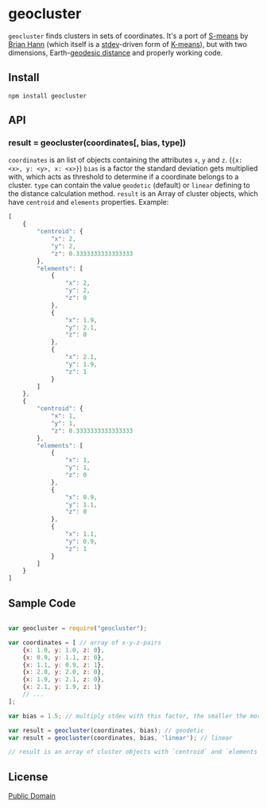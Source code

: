 # geocluster

`geocluster` finds clusters in sets of coordinates. It's a port of [S-means](https://www.npmjs.org/package/smeans) by [Brian Hann](https://www.npmjs.org/~c0bra) (which itself is a [stdev](http://en.wikipedia.org/wiki/Standard_deviation)-driven form of [K-means](http://en.wikipedia.org/wiki/K-means)), but with two dimensions, Earth-[geodesic distance](http://en.wikipedia.org/wiki/Geodesics_on_an_ellipsoid) and properly working code.

## Install

```
npm install geocluster
```

## API

### result = geocluster(coordinates[, bias, type])

`coordinates` is an list of objects containing the attributes `x`, `y` and `z`. (`{x: <x>, y: <y>, x: <x>}`)
`bias` is a factor the standard deviation gets multiplied with, which acts as threshold to determine if a coordinate belongs to a cluster.
`type` can contain the value `geodetic` (default) or `linear` defining to the distance calculation method.
`result` is an Array of cluster objects, which have `centroid` and `elements` properties. Example:

``` javascript
[
    {
        "centroid": {
            "x": 2,
            "y": 2,
            "z": 0.3333333333333333
        },
        "elements": [
            {
                "x": 2,
                "y": 2,
                "z": 0
            },
            {
                "x": 1.9,
                "y": 2.1,
                "z": 0
            },
            {
                "x": 2.1,
                "y": 1.9,
                "z": 1
            }
        ]
    },
    {
        "centroid": {
            "x": 1,
            "y": 1,
            "z": 0.3333333333333333
        },
        "elements": [
            {
                "x": 1,
                "y": 1,
                "z": 0
            },
            {
                "x": 0.9,
                "y": 1.1,
                "z": 0
            },
            {
                "x": 1.1,
                "y": 0.9,
                "z": 1
            }
        ]
    }
]
``` 

## Sample Code

``` javascript

var geocluster = require("geocluster");

var coordinates = [ // array of x-y-z-pairs
	{x: 1.0, y: 1.0, z: 0},
	{x: 0.9, y: 1.1, z: 0},
	{x: 1.1, y: 0.9, z: 1},
	{x: 2.0, y: 2.0, z: 0},
	{x: 1.9, y: 2.1, z: 0},
	{x: 2.1, y: 1.9, z: 1}
	// ...
];

var bias = 1.5; // multiply stdev with this factor, the smaller the more clusters

var result = geocluster(coordinates, bias); // geodetic
var result = geocluster(coordinates, bias, 'linear'); // linear

// result is an array of cluster objects with `centroid` and `elements` properties

```

## License

[Public Domain](http://unlicense.org/UNLICENSE)
